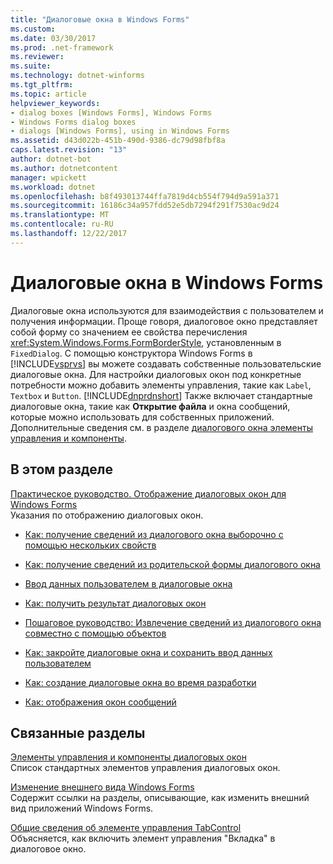 ```yaml
---
title: "Диалоговые окна в Windows Forms"
ms.custom: 
ms.date: 03/30/2017
ms.prod: .net-framework
ms.reviewer: 
ms.suite: 
ms.technology: dotnet-winforms
ms.tgt_pltfrm: 
ms.topic: article
helpviewer_keywords:
- dialog boxes [Windows Forms], Windows Forms
- Windows Forms dialog boxes
- dialogs [Windows Forms], using in Windows Forms
ms.assetid: d43d022b-451b-490d-9386-dc79d98fbf8a
caps.latest.revision: "13"
author: dotnet-bot
ms.author: dotnetcontent
manager: wpickett
ms.workload: dotnet
ms.openlocfilehash: b8f493013744ffa7819d4cb554f794d9a591a371
ms.sourcegitcommit: 16186c34a957fdd52e5db7294f291f7530ac9d24
ms.translationtype: MT
ms.contentlocale: ru-RU
ms.lasthandoff: 12/22/2017
---
```

# <a name="dialog-boxes-in-windows-forms"></a>Диалоговые окна в Windows Forms
Диалоговые окна используются для взаимодействия с пользователем и получения информации. Проще говоря, диалоговое окно представляет собой форму со значением ее свойства перечисления <xref:System.Windows.Forms.FormBorderStyle>, установленным в `FixedDialog`. С помощью конструктора Windows Forms в [!INCLUDE[vsprvs](../../../includes/vsprvs-md.md)] вы можете создавать собственные пользовательские диалоговые окна. Для настройки диалоговых окон под конкретные потребности можно добавить элементы управления, такие как `Label`, `Textbox` и `Button`. [!INCLUDE[dnprdnshort](../../../includes/dnprdnshort-md.md)] Также включает стандартные диалоговые окна, такие как **Открытие файла** и окна сообщений, которые можно использовать для собственных приложений. Дополнительные сведения см. в разделе [диалогового окна элементы управления и компоненты](../../../docs/framework/winforms/controls/dialog-box-controls-and-components-windows-forms.md).  
  
## <a name="in-this-section"></a>В этом разделе  
 [Практическое руководство. Отображение диалоговых окон для Windows Forms](../../../docs/framework/winforms/how-to-display-dialog-boxes-for-windows-forms.md)  
 Указания по отображению диалоговых окон.  
  
-   [Как: получение сведений из диалогового окна выборочно с помощью нескольких свойств](http://msdn.microsoft.com/library/56taefba\(v=vs.110\))  
  
-   [Как: получение сведений из родительской формы диалогового окна](http://msdn.microsoft.com/library/k70t19bb\(v=vs.110\))  
  
-   [Ввод данных пользователем в диалоговые окна](http://msdn.microsoft.com/library/1s9ws53w\(v=vs.110\))  
  
-   [Как: получить результат диалоговых окон](http://msdn.microsoft.com/library/40x40td1\(v=vs.110\))  
  
-   [Пошаговое руководство: Извлечение сведений из диалогового окна совместно с помощью объектов](http://msdn.microsoft.com/library/cakx2hdw\(v=vs.110\))  
  
-   [Как: закройте диалоговые окна и сохранить ввод данных пользователем](http://msdn.microsoft.com/library/65ad5907\(v=vs.110\))  
  
-   [Как: создание диалоговые окна во время разработки](http://msdn.microsoft.com/library/55cz5x2c\(v=vs.110\))  
  
-   [Как: отображения окон сообщений](http://msdn.microsoft.com/library/3tt9e94f\(v=vs.110\))  
  
## <a name="related-sections"></a>Связанные разделы  
 [Элементы управления и компоненты диалоговых окон](../../../docs/framework/winforms/controls/dialog-box-controls-and-components-windows-forms.md)  
 Список стандартных элементов управления диалоговых окон.  
  
 [Изменение внешнего вида Windows Forms](../../../docs/framework/winforms/changing-the-appearance-of-windows-forms.md)  
 Содержит ссылки на разделы, описывающие, как изменить внешний вид приложений Windows Forms.  
  
 [Общие сведения об элементе управления TabControl](../../../docs/framework/winforms/controls/tabcontrol-control-overview-windows-forms.md)  
 Объясняется, как включить элемент управления "Вкладка" в диалоговое окно.
